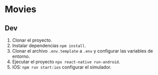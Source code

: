 # Movies

## Dev

1. Clonar el proyecto.
2. Instalar dependencias `npm install`.
3. Clonar el archivo `.env.template` a `.env` y configurar las variables de entorno.
4. Ejecutar el proyecto `npx react-native run-android`.
5. IOS: `npm run start:ios` configurar el simulador.

